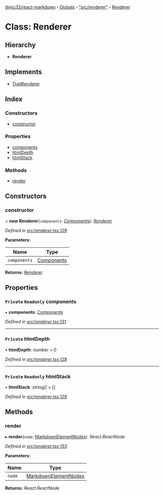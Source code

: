 [@nju33/react-markdown](../README.md) › [Globals](../globals.md) › ["src/renderer"](../modules/_src_renderer_.md) › [Renderer](_src_renderer_.renderer.md)

# Class: Renderer

## Hierarchy

* **Renderer**

## Implements

* [TraitRenderer](../interfaces/_src_renderer_.traitrenderer.md)

## Index

### Constructors

* [constructor](_src_renderer_.renderer.md#constructor)

### Properties

* [components](_src_renderer_.renderer.md#private-readonly-components)
* [htmlDepth](_src_renderer_.renderer.md#private-htmldepth)
* [htmlStack](_src_renderer_.renderer.md#private-readonly-htmlstack)

### Methods

* [render](_src_renderer_.renderer.md#render)

## Constructors

###  constructor

\+ **new Renderer**(`components`: [Components](../interfaces/_src_renderer_.components.md)): *[Renderer](_src_renderer_.renderer.md)*

*Defined in [src/renderer.tsx:129](https://github.com/nju33/react-markdown/blob/7fe748e/src/renderer.tsx#L129)*

**Parameters:**

Name | Type |
------ | ------ |
`components` | [Components](../interfaces/_src_renderer_.components.md) |

**Returns:** *[Renderer](_src_renderer_.renderer.md)*

## Properties

### `Private` `Readonly` components

• **components**: *[Components](../interfaces/_src_renderer_.components.md)*

*Defined in [src/renderer.tsx:131](https://github.com/nju33/react-markdown/blob/7fe748e/src/renderer.tsx#L131)*

___

### `Private` htmlDepth

• **htmlDepth**: *number* = 0

*Defined in [src/renderer.tsx:128](https://github.com/nju33/react-markdown/blob/7fe748e/src/renderer.tsx#L128)*

___

### `Private` `Readonly` htmlStack

• **htmlStack**: *string[]* = []

*Defined in [src/renderer.tsx:129](https://github.com/nju33/react-markdown/blob/7fe748e/src/renderer.tsx#L129)*

## Methods

###  render

▸ **render**(`node`: [MarkdownElementNodes](../modules/_src_interfaces_.md#markdownelementnodes)): *React.ReactNode*

*Defined in [src/renderer.tsx:133](https://github.com/nju33/react-markdown/blob/7fe748e/src/renderer.tsx#L133)*

**Parameters:**

Name | Type |
------ | ------ |
`node` | [MarkdownElementNodes](../modules/_src_interfaces_.md#markdownelementnodes) |

**Returns:** *React.ReactNode*
